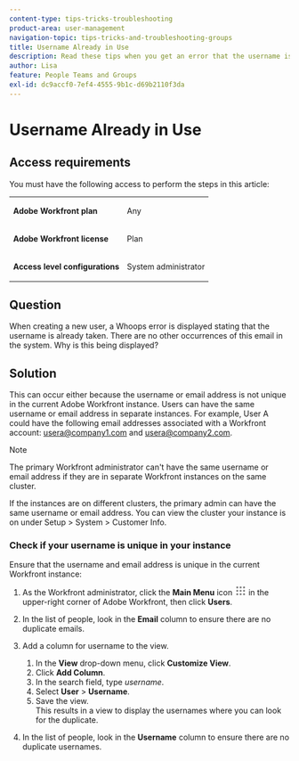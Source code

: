 ```yaml
---
content-type: tips-tricks-troubleshooting
product-area: user-management
navigation-topic: tips-tricks-and-troubleshooting-groups
title: Username Already in Use
description: Read these tips when you get an error that the username is already taken.
author: Lisa
feature: People Teams and Groups
exl-id: dc9accf0-7ef4-4555-9b1c-d69b2110f3da
---
```

# Username Already in Use

## Access requirements

You must have the following access to perform the steps in this article:

<table style="table-layout:auto"> 
 <col> 
 <col> 
 <tbody> 
  <tr> 
   <td role="rowheader"><strong>Adobe Workfront plan</strong></td> 
   <td> <p>Any</p> </td> 
  </tr> 
  <tr> 
   <td role="rowheader"><strong>Adobe Workfront license</strong></td> 
   <td> <p>Plan</p> </td> 
  </tr> 
  <tr> 
   <td role="rowheader"><strong>Access level configurations</strong></td> 
   <td> <p>System administrator</p> </td> 
  </tr> 
 </tbody> 
</table>

## Question

When creating a new user, a Whoops error is displayed stating that the username is already taken. There are no other occurrences of this email in the system. Why is this being displayed?

## Solution

This can occur either because the username or email address is not unique in the current Adobe Workfront instance. Users can have the same username or email address in separate instances. For example, User A could have the following email addresses associated with a Workfront account: usera@company1.com and usera@company2.com.

>[!NOTE]
>
>The primary Workfront administrator can't have the same username or email address if they are in separate Workfront instances on the same cluster.   
>
>If the instances are on different clusters, the primary admin can have the same username or email address. You can view the cluster your instance is on under Setup > System > Customer Info.

### Check if your username is unique in your instance

Ensure that the username and email address is unique in the current Workfront instance:

1. As the Workfront administrator, click the **Main Menu** icon ![](assets/main-menu-icon.png) in the upper-right corner of Adobe Workfront, then click **Users**.
1. In the list of people, look in the **Email** column to ensure there are no duplicate emails.
1. Add a column for username to the view.

   1. In the **View** drop-down menu, click **Customize View**.
   1. Click **Add Column**.
   1. In the search field, type *username*.
   1. Select **User** > **Username**.
   1. Save the view.  
      This results in a view to display the usernames where you can look for the duplicate.

1. In the list of people, look in the **Username** column to ensure there are no duplicate usernames.
